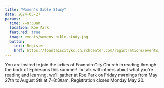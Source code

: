 ```yaml
---
title: "Women's Bible Study"
date: 2024-05-27
params:
  time: 7–8:30am
  location: Roe Park
  featured: true
  image: events/womens-bible-study.jpg
  button:
    text: Register
    href: https://fountaincitykc.churchcenter.com/registrations/events/2316840
---
```


You are invited to join the ladies of Fountain City Church in reading through the book of Ephesians this summer! To talk with others about what you're reading and learning, we'll gather at Roe Park on Friday mornings from May 27th to August 9th at 7–8:30am. Registration closes Monday May 20.
